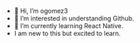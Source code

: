 - 👋 Hi, I’m ogomez3
- 👀 I’m interested in understanding Github.
- 🌱 I’m currently learning React Native.
- I am new to this but excited to learn.
